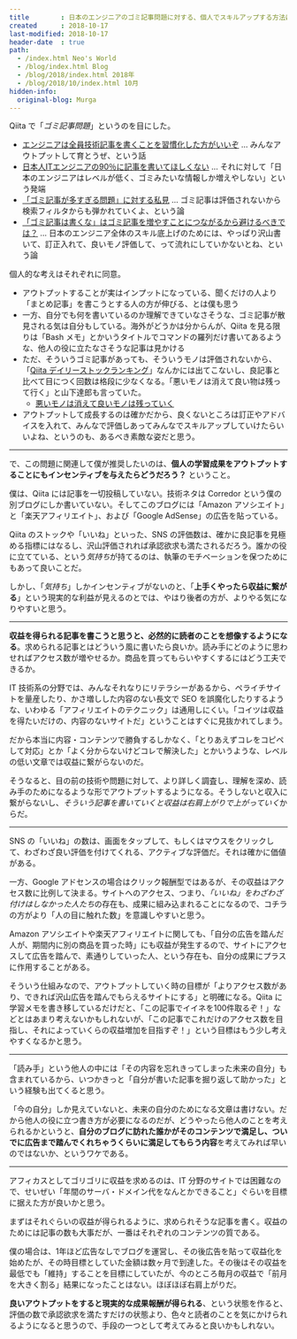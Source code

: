 ```yaml
---
title        : 日本のエンジニアのゴミ記事問題に対する、個人でスキルアップする方法は「アウトプット記事でお金を稼ごうとしてみること」
created      : 2018-10-17
last-modified: 2018-10-17
header-date  : true
path:
  - /index.html Neo's World
  - /blog/index.html Blog
  - /blog/2018/index.html 2018年
  - /blog/2018/10/index.html 10月
hidden-info:
  original-blog: Murga
---
```


Qiita で「*ゴミ記事問題*」というのを目にした。

- [エンジニアは全員技術記事を書くことを習慣化した方がいいぞ](https://qiita.com/HiromuMasuda0228/items/a71dea7ef4d77a30b118) … みんなアウトプットして育とうぜ、という話
- [日本人ITエンジニアの90％に記事を書いてほしくない](https://anond.hatelabo.jp/20181007145044) … それに対して「日本のエンジニアはレベルが低く、ゴミみたいな情報しか増えやしない」という発端
- [「ゴミ記事が多すぎる問題」に対する私見](https://qiita.com/akira_/items/c8881dcde93d4cb035c7) … ゴミ記事は評価されないから検索フィルタからも弾かれていくよ、という論
- [「ゴミ記事は書くな」はゴミ記事を増やすことにつながるから避けるべきでは？](https://qiita.com/dorarep/items/cda32733e5763d998af9) … 日本のエンジニア全体のスキル底上げのためには、やっぱり沢山書いて、訂正入れて、良いモノ評価して、って流れにしていかないとね、という論

個人的な考えはそれぞれに同意。

- アウトプットすることが実はインプットになっている、聞くだけの人より「まとめ記事」を書こうとする人の方が伸びる、とは僕も思う
- 一方、自分でも何を書いているのか理解できていなさそうな、ゴミ記事が散見される気は自分もしている。海外がどうかは分からんが、Qiita を見る限りは「Bash メモ」とかいうタイトルでコマンドの羅列だけ書いてあるような、他人の役に立たなさそうな記事は見かける
- ただ、そういうゴミ記事があっても、そういうモノは評価されないから、「[Qiita デイリーストックランキング](https://qiita.com/takeharu/items/bb154a4bc198fb102ff3)」なんかには出てこないし、良記事と比べて目につく回数は格段に少なくなる。「悪いモノは消えて良い物は残って行く」と山下達郎も言っていた。
  - [悪いモノは消えて良いモノは残っていく](/blog/2017/02/08-01.html)
- アウトプットして成長するのは確かだから、良くないところは訂正やアドバイスを入れて、みんなで評価しあってみんなでスキルアップしていけたらいいよね、というのも、あるべき素敵な姿だと思う。

---

で、この問題に関連して僕が推奨したいのは、**個人の学習成果をアウトプットすることにもインセンティブを与えたらどうだろう？** ということ。

僕は、Qiita には記事を一切投稿していない。技術ネタは Corredor という僕の別ブログにしか書いていない。そしてこのブログには「Amazon アソシエイト」と「楽天アフィリエイト」、および「Google AdSense」の広告を貼っている。

Qiita のストックや「いいね」といった、SNS の評価数は、確かに良記事を見極める指標にはなるし、沢山評価されれば承認欲求も満たされるだろう。誰かの役に立てている、という*気持ち*が持てるのは、執筆のモチベーションを保つためにもあって良いことだ。

しかし、「*気持ち*」しかインセンティブがないのと、「**上手くやったら収益に繋がる**」という現実的な利益が見えるのとでは、やはり後者の方が、よりやる気になりやすいと思う。

---

**収益を得られる記事を書こうと思うと、必然的に読者のことを想像するようになる**。求められる記事とはどういう風に書いたら良いか。読み手にどのように思わせればアクセス数が増やせるか。商品を買ってもらいやすくするにはどう工夫できるか。

IT 技術系の分野では、みんなそれなりにリテラシーがあるから、ペライチサイトを量産したり、かさ増しした内容のない長文で SEO を誤魔化したりするような、いわゆる「アフィリエイトのテクニック」は通用しにくい。「コイツは収益を得たいだけの、内容のないサイトだ」ということはすぐに見抜かれてしまう。

だから本当に内容・コンテンツで勝負するしかなく、「とりあえずコレをコピペして対応」とか「よく分からないけどコレで解決した」とかいうような、レベルの低い文章では収益に繋がらないのだ。

そうなると、目の前の技術や問題に対して、より詳しく調査し、理解を深め、読み手のためになるような形でアウトプットするようになる。そうしないと収入に繋がらないし、*そういう記事を書いていくと収益は右肩上がりで上がっていく*からだ。

---

SNS の「いいね」の数は、画面をタップして、もしくはマウスをクリックして、わざわざ良い評価を付けてくれる、アクティブな評価だ。それは確かに価値がある。

一方、Google アドセンスの場合はクリック報酬型ではあるが、その収益はアクセス数に比例して決まる。サイトへのアクセス、つまり、*「いいね」をわざわざ付けはしなかった人たち*の存在も、成果に組み込まれることになるので、コチラの方がより「人の目に触れた数」を意識しやすいと思う。

Amazon アソシエイトや楽天アフィリエイトに関しても、「自分の広告を踏んだ人が、期間内に別の商品を買った時」にも収益が発生するので、サイトにアクセスして広告を踏んで、素通りしていった人、という存在も、自分の成果にプラスに作用することがある。

そういう仕組みなので、アウトプットしていく時の目標が「よりアクセス数があり、できれば沢山広告を踏んでもらえるサイトにする」と明確になる。Qiita に学習メモを書き移しているだけだと、「この記事でイイネを100件取るぞ！」などとはあまり考えないかもしれないが、「この記事でこれだけのアクセス数を目指し、それによっていくらの収益増加を目指すぞ！」という目標はもう少し考えやすくなるかと思う。

---

「読み手」という他人の中には「その内容を忘れきってしまった未来の自分」も含まれているから、いつかきっと「自分が書いた記事を掘り返して助かった」という経験も出てくると思う。

「今の自分」しか見えていないと、未来の自分のためになる文章は書けない。だから他人の役に立つ書き方が必要になるのだが、どうやったら他人のことを考えられるかというと、**自分のブログに訪れた誰かがそのコンテンツで満足し、ついでに広告まで踏んでくれちゃうくらいに満足してもらう内容**を考えてみれば早いのではないか、というワケである。

---

アフィカスとしてゴリゴリに収益を求めるのは、IT 分野のサイトでは困難なので、せいぜい「年間のサーバ・ドメイン代をなんとかできること」ぐらいを目標に据えた方が良いかと思う。

まずはそれぐらいの収益が得られるように、求められそうな記事を書く。収益のためには記事の数も大事だが、一番はそれぞれのコンテンツの質である。

僕の場合は、1年ほど広告なしでブログを運営し、その後広告を貼って収益化を始めたが、その時目標としていた金額は数ヶ月で到達した。その後はその収益を最低でも「維持」することを目標にしていたが、今のところ毎月の収益で「前月を大きく割る」結果になったことはない。ほぼほぼ右肩上がりだ。

**良いアウトプットをすると現実的な成果報酬が得られる**、という状態を作ると、評価の数で承認欲求を満たすだけの状態より、色々と読者のことを気にかけられるようになると思うので、手段の一つとして考えてみると良いかもしれない。
